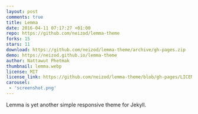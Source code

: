 ```yaml
---
layout: post
comments: true
title: Lemma
date: 2016-04-11 07:17:27 +01:00
repo: https://github.com/neizod/lemma-theme
forks: 15
stars: 11
download: https://github.com/neizod/lemma-theme/archive/gh-pages.zip
demo: https://neizod.github.io/lemma-theme
author: Nattawut Phetmak
thumbnail: lemma.webp
license: MIT
license_link: https://github.com/neizod/lemma-theme/blob/gh-pages/LICENSE.txt
carousel:
 - 'screenshot.png'
---
```


Lemma is yet another simple responsive theme for Jekyll.

